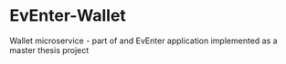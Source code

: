 # EvEnter-Wallet
Wallet microservice - part of and EvEnter application implemented as a master thesis project
